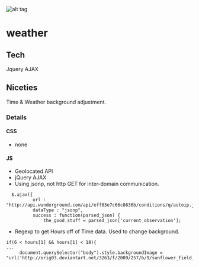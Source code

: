 ![alt tag](http://res.cloudinary.com/dmj8qtant/image/upload/c_limit,w_600/v1461829019/weather_r5dt8j.jpg)
# weather

## Tech
Jquery AJAX

## Niceties
Time & Weather background adjustment. 

### Details
#### CSS
 - none

#### JS
 - Geolocated API
 - jQuery AJAX
 - Using jsonp, not http GET for inter-domain communication.
```
  $.ajax({
          url : "http://api.wunderground.com/api/eff03e7c66c8636b/conditions/q/autoip.json",
          dataType : "jsonp",
          success : function(parsed_json) {
              the_good_stuff = parsed_json['current_observation'];
```
 - Regexp to get Hours off of Time data. Used to change background.

```
if(6 < hours[1] && hours[1] < 18){
...
     document.querySelector("body").style.backgroundImage = "url('http://orig03.deviantart.net/3263/f/2009/257/b/9/sunflower_field_by_mxmbulat.jpg')";break;
```
